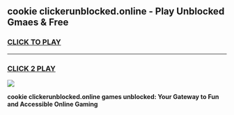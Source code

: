 
## cookie clickerunblocked.online - Play Unblocked Gmaes & Free
<h3>
<a href="https://news.freeplayer.one?title=cookie_clickerunblocked.online&ref=16F">CLICK TO PLAY</a></h3>
<hr>

<h3>
<a href="https://news.freeplayer.one?title=cookie_clickerunblocked.online&ref=16F">CLICK 2 PLAY</a>
  
</h3>

<a href="https://news.freeplayer.one?title=cookie_clickerunblocked.online&ref=16F/"><img src="https://clearcache.store/games.png"></a>


**cookie clickerunblocked.online games unblocked: Your Gateway to Fun and Accessible Online Gaming**
